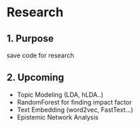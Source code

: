 # Research

## 1. Purpose
save code for research

## 2. Upcoming
- Topic Modeling (LDA, hLDA..)
- RandomForest for finding impact factor
- Text Embedding (word2vec, FastText...)
- Epistemic Network Analysis
